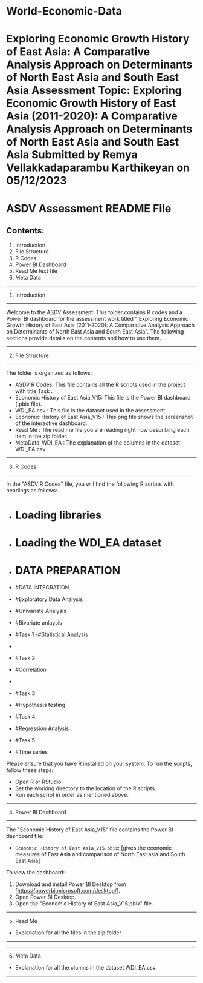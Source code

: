 # World-Economic-Data
Exploring Economic Growth History of East Asia: A Comparative Analysis Approach on Determinants of North East Asia and South East Asia
Assessment Topic: Exploring Economic Growth History of East Asia (2011-2020): A Comparative Analysis Approach on Determinants of North East Asia and South East Asia
Submitted by Remya Vellakkadaparambu Karthikeyan 
on 05/12/2023
====================
ASDV Assessment README File
====================

## Contents:

1. Introduction
2. File Structure
3. R Codes
4. Power BI Dashboard
5. Read Me text file
6. Meta Data


--------------------
1. Introduction
--------------------

Welcome to the ASDV Assessment! This folder contains R codes and a Power BI dashboard for the assessment work titled " Exploring Economic Growth History of East Asia (2011-2020): A Comparative Analysis Approach on Determinants of North East Asia and South East Asia". The following sections provide details on the contents and how to use them.

------------------------
2. File Structure
------------------------

The folder is organized as follows:

- ASDV R Codes: This file contains all the R scripts used in the project with title Task .
- Economic History of East Asia_V15: This file is the Power BI dashboard (.pbix file).
- WDI_EA.csv : This file is the dataset used in the assessment.
- Economic History of East Asia_V15 : This png file shows the screenshot of the interactive dashboard.
- Read Me : The read me file you are reading right now describing each item in the zip folder.
- MetaData_WDI_EA : The explanation of the columns in the dataset WDI_EA.csv
----------------
3. R Codes
----------------

In the "ASDV R Codes" file, you will find the following R scripts with headings as follows:

- # Loading libraries 

- # Loading the WDI_EA dataset

- # DATA PREPARATION

- #DATA INTEGRATION

- #Exploratory Data Analysis

- #Univariate Analysis


- #Bivariate anlaysis

- #Task 1
-#Statistical Analysis 
- 

- #Task 2
- #Correlation
- 
- #Task 3
- #Hypothesis testing

- #Task 4
- #Regression Analysis

- #Task 5
- #Time series

Please ensure that you have R installed on your system. To run the scripts, follow these steps:

- Open R or RStudio.
- Set the working directory to the location of the R scripts.
- Run each script in order as mentioned above.

--------------------------
4. Power BI Dashboard
--------------------------

The "Economic History of East Asia_V15" file contains the Power BI dashboard file:

- `Economic History of East Asia_V15.pbix`: 
[gives the economic measures of East Asia and comparison of North East asia and South East Asia]

To view the dashboard:

1. Download and install Power BI Desktop from [https://powerbi.microsoft.com/desktop/].
2. Open Power BI Desktop.
3. Open the "Economic History of East Asia_V15.pbix" file.
------------------------------
5. Read Me 
- Explanation for all the files in the zip folder
-------------------------------
------------------------------
6. Meta Data 
- Explanation for all the clumns in the dataset WDI_EA.csv. 
-------------------------------
